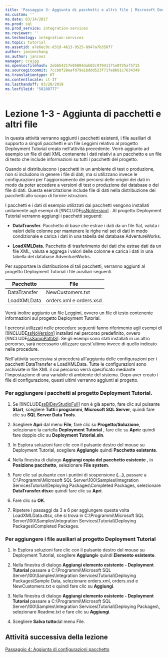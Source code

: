 ```yaml
---
title: 'Passaggio 3: Aggiunta di pacchetti e altri file | Microsoft Docs'
ms.custom: ''
ms.date: 03/14/2017
ms.prod: sql
ms.prod_service: integration-services
ms.reviewer: ''
ms.technology: integration-services
ms.topic: tutorial
ms.assetid: a7e6ec9c-d31d-4613-9525-8947a7b358f7
author: janinezhang
ms.author: janinez
manager: craigg
ms.openlocfilehash: 2eb654217e05004dab02c97941171e0725af5715
ms.sourcegitcommit: 7ccb8f28eafd79a1bddd523f71fe8b61c7634349
ms.translationtype: HT
ms.contentlocale: it-IT
ms.lasthandoff: 03/20/2019
ms.locfileid: "58288777"
---
```

# <a name="lesson-1-3---adding-packages-and-other-files"></a>Lezione 1-3 - Aggiunta di pacchetti e altri file
In questa attività verranno aggiunti i pacchetti esistenti, i file ausiliari di supporto a singoli pacchetti e un file Leggimi relativo al progetto Deployment Tutorial creato nell'attività precedente. Verrò aggiunto ad esempio un file di dati XML contenente i dati relativi a un pacchetto e un file di testo che include informazioni su tutti i pacchetti del progetto.  
  
Quando si distribuiscono i pacchetti in un ambiente di test o produzione, non si includono in genere i file di dati, ma si utilizzano invece le configurazioni per l'aggiornamento dei percorsi delle origini dei dati in modo da poter accedere a versioni di test o produzione dei database o dei file di dati. Questa esercitazione include file di dati nella distribuzione dei pacchetti allo scopo di fornire istruzioni.  
  
I pacchetti e i dati di esempio utilizzati dai pacchetti vengono installati unitamente agli esempi di [!INCLUDE[ssNoVersion](../includes/ssnoversion-md.md)] . Al progetto Deployment Tutorial verranno aggiungi i pacchetti seguenti:  
  
-   **DataTransfer.** Pacchetto di base che estrae i dati da un file flat, valuta i valori delle colonne per mantenere le righe nel set di dati in modo condizionale e carica i dati in una tabella del database AdventureWorks.  
  
-   **LoadXMLData.** Pacchetto di trasferimento dei dati che estrae dati da un file XML, valuta e aggrega i valori delle colonne e carica i dati in una tabella del database AdventureWorks.  
  
Per supportare la distribuzione di tali pacchetti, verranno aggiunti al progetto Deployment Tutorial i file ausiliari seguenti.  
  
|Pacchetto|File|  
|-----------|--------|  
|DataTransfer|NewCustomers.txt|  
|LoadXMLData|orders.xml e orders.xsd|  
  
Verrà inoltre aggiunto un file Leggimi, ovvero un file di testo contenente informazioni sul progetto Deployment Tutorial.  
  
I percorsi utilizzati nelle procedure seguenti fanno riferimento agli esempi di [!INCLUDE[ssNoVersion](../includes/ssnoversion-md.md)] installati nel percorso predefinito, ovvero [!INCLUDE[ssSampPathIS](../includes/sssamppathis-md.md)]. Se gli esempi sono stati installati in un altro percorso, sarà necessario utilizzare quest'ultimo invece di quello indicato nelle procedure.  
  
Nell'attività successiva si procederà all'aggiunta delle configurazioni per i pacchetti DataTransfer e LoadXMLData. Tutte le configurazioni sono archiviate in file XML il cui percorso verrà specificato mediante l'impostazione di una variabile di ambiente del sistema. Dopo aver creato i file di configurazione, questi ultimi verranno aggiunti al progetto.  
  
### <a name="to-add-packages-to-the-deployment-tutorial-project"></a>Per aggiungere i pacchetti al progetto Deployment Tutorial.  
  
1.  Se [!INCLUDE[ssBIDevStudioFull](../includes/ssbidevstudiofull-md.md)] non è già aperto, fare clic sul pulsante **Start**, scegliere **Tutti i programmi**, **Microsoft SQL Server**, quindi fare clic su **SQL Server Data Tools**.  
  
2.  Scegliere **Apri** dal menu **File**, fare clic su **Progetto/Soluzione**, selezionare la cartella **Deployment Tutorial** , fare clic su **Apri**e quindi fare doppio clic su **Deployment Tutorial.sln**.  
  
3.  In Esplora soluzioni fare clic con il pulsante destro del mouse su Deployment Tutorial, scegliere **Aggiungi**e quindi **Pacchetto esistente**.  
  
4.  Nella finestra di dialogo **Aggiungi copia del pacchetto esistente** , in **Posizione pacchetto**, selezionare **File system**.  
  
5.  Fare clic sul pulsante con i puntini di sospensione **(...)**, passare a C:\Programmi\Microsoft SQL Server\100\Samples\Integration ServicesTutorial\Deploying Packages\Completed Packages, selezionare **DataTransfer.dtsx**e quindi fare clic su **Apri**.  
  
6.  Fare clic su **OK**.  
  
7.  Ripetere i passaggi da 3 a 6 per aggiungere questa volta LoadXMLData.dtsx, che si trova in C:\Programmi\Microsoft SQL Server\100\Samples\Integration Services\Tutorial\Deploying Packages\Completed Packages.  
  
### <a name="to-add-ancillary-files-to-the-deployment-tutorial-project"></a>Per aggiungere i file ausiliari al progetto Deployment Tutorial  
  
1.  In Esplora soluzioni fare clic con il pulsante destro del mouse su Deployment Tutorial, scegliere **Aggiungi**e quindi **Elemento esistente**.  
  
2.  Nella finestra di dialogo **Aggiungi elemento esistente - Deployment Tutorial** passare a C:\Programmi\Microsoft SQL Server\100\Samples\Integration Services\Tutorial\Deploying Packages\Sample Data, selezionare orders.xml, orders.xsd e NewCustomers.txt e quindi fare clic su **Aggiungi**.  
  
3.  Nella finestra di dialogo **Aggiungi elemento esistente - Deployment Tutorial** passare a C:\Programmi\Microsoft SQL Server\100\Samples\Integration Services\Tutorial\Deploying Packages\\, selezionare Readme.txt e fare clic su **Aggiungi**.  
  
4.  Scegliere **Salva tutto**dal menu File.  
  
## <a name="next-task-in-lesson"></a>Attività successiva della lezione  
[Passaggio 4: Aggiunta di configurazioni pacchetto](../integration-services/lesson-1-4-adding-package-configurations.md)  
  
  
  
